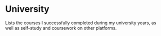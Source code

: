 # University
Lists the courses I successfully completed during my university years, as well as self-study and coursework on other platforms.
